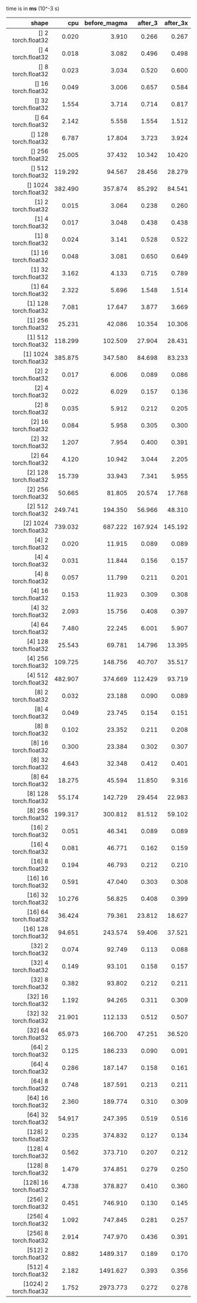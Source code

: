 time is in **ms** (10^-3 s)

|shape|cpu|before_magma|after_3|after_3x|
|---:|---:|---:|---:|---:|
| [] 2 torch.float32 |  0.020 |  3.910 |  0.266 |  0.267 |
| [] 4 torch.float32 |  0.018 |  3.082 |  0.496 |  0.498 |
| [] 8 torch.float32 |  0.023 |  3.034 |  0.520 |  0.600 |
| [] 16 torch.float32 |  0.049 |  3.006 |  0.657 |  0.584 |
| [] 32 torch.float32 |  1.554 |  3.714 |  0.714 |  0.817 |
| [] 64 torch.float32 |  2.142 |  5.558 |  1.554 |  1.512 |
| [] 128 torch.float32 |  6.787 |  17.804 |  3.723 |  3.924 |
| [] 256 torch.float32 |  25.005 |  37.432 |  10.342 |  10.420 |
| [] 512 torch.float32 |  119.292 |  94.567 |  28.456 |  28.279 |
| [] 1024 torch.float32 |  382.490 |  357.874 |  85.292 |  84.541 |
| [1] 2 torch.float32 |  0.015 |  3.064 |  0.238 |  0.260 |
| [1] 4 torch.float32 |  0.017 |  3.048 |  0.438 |  0.438 |
| [1] 8 torch.float32 |  0.024 |  3.141 |  0.528 |  0.522 |
| [1] 16 torch.float32 |  0.048 |  3.081 |  0.650 |  0.649 |
| [1] 32 torch.float32 |  3.162 |  4.133 |  0.715 |  0.789 |
| [1] 64 torch.float32 |  2.322 |  5.696 |  1.548 |  1.514 |
| [1] 128 torch.float32 |  7.081 |  17.647 |  3.877 |  3.669 |
| [1] 256 torch.float32 |  25.231 |  42.086 |  10.354 |  10.306 |
| [1] 512 torch.float32 |  118.299 |  102.509 |  27.904 |  28.431 |
| [1] 1024 torch.float32 |  385.875 |  347.580 |  84.698 |  83.233 |
| [2] 2 torch.float32 |  0.017 |  6.006 |  0.089 |  0.086 |
| [2] 4 torch.float32 |  0.022 |  6.029 |  0.157 |  0.136 |
| [2] 8 torch.float32 |  0.035 |  5.912 |  0.212 |  0.205 |
| [2] 16 torch.float32 |  0.084 |  5.958 |  0.305 |  0.300 |
| [2] 32 torch.float32 |  1.207 |  7.954 |  0.400 |  0.391 |
| [2] 64 torch.float32 |  4.120 |  10.942 |  3.044 |  2.205 |
| [2] 128 torch.float32 |  15.739 |  33.943 |  7.341 |  5.955 |
| [2] 256 torch.float32 |  50.665 |  81.805 |  20.574 |  17.768 |
| [2] 512 torch.float32 |  249.741 |  194.350 |  56.966 |  48.310 |
| [2] 1024 torch.float32 |  739.032 |  687.222 |  167.924 |  145.192 |
| [4] 2 torch.float32 |  0.020 |  11.915 |  0.089 |  0.089 |
| [4] 4 torch.float32 |  0.031 |  11.844 |  0.156 |  0.157 |
| [4] 8 torch.float32 |  0.057 |  11.799 |  0.211 |  0.201 |
| [4] 16 torch.float32 |  0.153 |  11.923 |  0.309 |  0.308 |
| [4] 32 torch.float32 |  2.093 |  15.756 |  0.408 |  0.397 |
| [4] 64 torch.float32 |  7.480 |  22.245 |  6.001 |  5.907 |
| [4] 128 torch.float32 |  25.543 |  69.781 |  14.796 |  13.395 |
| [4] 256 torch.float32 |  109.725 |  148.756 |  40.707 |  35.517 |
| [4] 512 torch.float32 |  482.907 |  374.669 |  112.429 |  93.719 |
| [8] 2 torch.float32 |  0.032 |  23.188 |  0.090 |  0.089 |
| [8] 4 torch.float32 |  0.049 |  23.745 |  0.154 |  0.151 |
| [8] 8 torch.float32 |  0.102 |  23.352 |  0.211 |  0.208 |
| [8] 16 torch.float32 |  0.300 |  23.384 |  0.302 |  0.307 |
| [8] 32 torch.float32 |  4.643 |  32.348 |  0.412 |  0.401 |
| [8] 64 torch.float32 |  18.275 |  45.594 |  11.850 |  9.316 |
| [8] 128 torch.float32 |  55.174 |  142.729 |  29.454 |  22.983 |
| [8] 256 torch.float32 |  199.317 |  300.812 |  81.512 |  59.102 |
| [16] 2 torch.float32 |  0.051 |  46.341 |  0.089 |  0.089 |
| [16] 4 torch.float32 |  0.081 |  46.771 |  0.162 |  0.159 |
| [16] 8 torch.float32 |  0.194 |  46.793 |  0.212 |  0.210 |
| [16] 16 torch.float32 |  0.591 |  47.040 |  0.303 |  0.308 |
| [16] 32 torch.float32 |  10.276 |  56.825 |  0.408 |  0.399 |
| [16] 64 torch.float32 |  36.424 |  79.361 |  23.812 |  18.627 |
| [16] 128 torch.float32 |  94.651 |  243.574 |  59.406 |  37.521 |
| [32] 2 torch.float32 |  0.074 |  92.749 |  0.113 |  0.088 |
| [32] 4 torch.float32 |  0.149 |  93.101 |  0.158 |  0.157 |
| [32] 8 torch.float32 |  0.382 |  93.802 |  0.212 |  0.211 |
| [32] 16 torch.float32 |  1.192 |  94.265 |  0.311 |  0.309 |
| [32] 32 torch.float32 |  21.901 |  112.133 |  0.512 |  0.507 |
| [32] 64 torch.float32 |  65.973 |  166.700 |  47.251 |  36.520 |
| [64] 2 torch.float32 |  0.125 |  186.233 |  0.090 |  0.091 |
| [64] 4 torch.float32 |  0.286 |  187.147 |  0.158 |  0.161 |
| [64] 8 torch.float32 |  0.748 |  187.591 |  0.213 |  0.211 |
| [64] 16 torch.float32 |  2.360 |  189.774 |  0.310 |  0.309 |
| [64] 32 torch.float32 |  54.917 |  247.395 |  0.519 |  0.516 |
| [128] 2 torch.float32 |  0.235 |  374.832 |  0.127 |  0.134 |
| [128] 4 torch.float32 |  0.562 |  373.710 |  0.207 |  0.212 |
| [128] 8 torch.float32 |  1.479 |  374.851 |  0.279 |  0.250 |
| [128] 16 torch.float32 |  4.738 |  378.827 |  0.410 |  0.360 |
| [256] 2 torch.float32 |  0.451 |  746.910 |  0.130 |  0.145 |
| [256] 4 torch.float32 |  1.092 |  747.845 |  0.281 |  0.257 |
| [256] 8 torch.float32 |  2.914 |  747.970 |  0.436 |  0.391 |
| [512] 2 torch.float32 |  0.882 |  1489.317 |  0.189 |  0.170 |
| [512] 4 torch.float32 |  2.182 |  1491.627 |  0.393 |  0.356 |
| [1024] 2 torch.float32 |  1.752 |  2973.773 |  0.272 |  0.278 |
